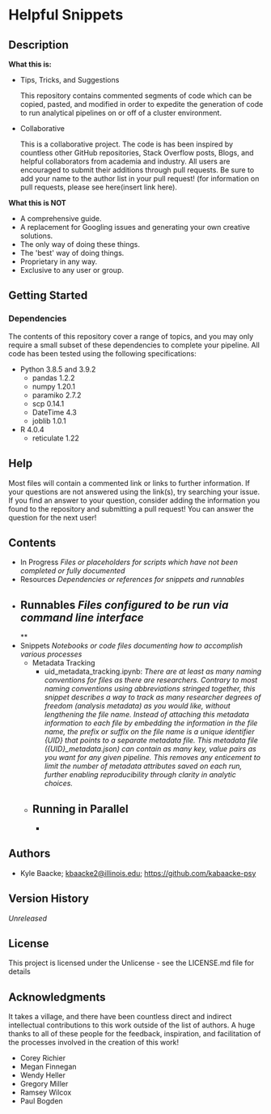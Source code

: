 # Helpful Snippets

## Description

**What this is:**
- Tips, Tricks, and Suggestions

    This repository contains commented segments of code which can be copied, pasted, and modified in order to expedite the generation of code to run analytical pipelines on or off of a cluster environment. 
 
- Collaborative

    This is a collaborative project. The code is has been inspired by countless other GitHub repositories, Stack Overflow posts, Blogs, and helpful collaborators from academia and industry. All users are encouraged to submit their additions through pull requests. Be sure to add your name to the author list in your pull request! (for information on pull requests, please see here(insert link here).

**What this is NOT**
- A comprehensive guide.
- A replacement for Googling issues and generating your own creative solutions.
- The only way of doing these things.
- The 'best' way of doing things.
- Proprietary in any way.
- Exclusive to any user or group.

## Getting Started

### Dependencies
The contents of this repository cover a range of topics, and you may only require a small subset of these dependencies to complete your pipeline. All code has been tested using the following specifications:

- Python            3.8.5 and 3.9.2
    - pandas        1.2.2
    - numpy         1.20.1
    - paramiko      2.7.2
    - scp           0.14.1
    - DateTime      4.3
    - joblib        1.0.1
- R                 4.0.4
    - reticulate    1.22

## Help
Most files will contain a commented link or links to further information. If your questions are not answered using the link(s), try searching your issue. If you find an answer to your question, consider adding the information you found to the repository and submitting a pull request! You can answer the question for the next user!

## Contents
- In Progress
  *Files or placeholders for scripts which have not been completed or fully documented*
- Resources
  *Dependencies or references for snippets and runnables*
- Runnables
  *Files configured to be run via command line interface*
  - 
    **
- Snippets
  *Notebooks or code files documenting how to accomplish various processes*
  - Metadata Tracking
    - uid_metadata_tracking.ipynb: *There are at least as many naming conventions for files as there are researchers. Contrary to most naming conventions using abbreviations stringed together, this snippet describes a way to track as many researcher degrees of freedom (analysis metadata) as you would like, without lengthening the file name. Instead of attaching this metadata information to each file by embedding the information in the file name, the prefix or suffix on the file name is a unique identifier \{UID\} that points to a separate metadata file. This metadata file (\{UID\}_metadata.json) can contain as many key, value pairs as you want for any given pipeline. This removes any enticement to limit the number of metadata attributes saved on each run, further enabling reproducibility through clarity in analytic choices.*
  - Running in Parallel
    - 
    - 

## Authors
- Kyle Baacke; kbaacke2@illinois.edu; https://github.com/kabaacke-psy


## Version History

*Unreleased*

## License

This project is licensed under the Unlicense - see the LICENSE.md file for details

## Acknowledgments
It takes a village, and there have been countless direct and indirect intellectual contributions to this work outside of the list of authors. A huge thanks to all of these people for the feedback, inspiration, and facilitation of the processes involved in the creation of this work!

- Corey Richier
- Megan Finnegan
- Wendy Heller
- Gregory Miller
- Ramsey Wilcox
- Paul Bogden
